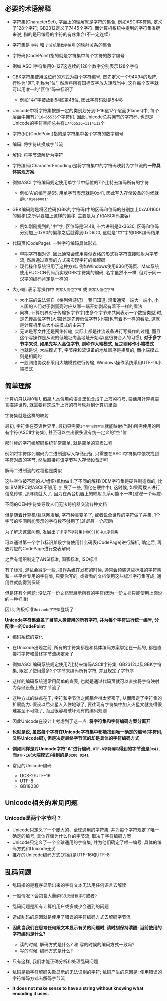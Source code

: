 ## 必要的术语解释

+ 字符集(CharacterSet), 字面上的理解就是字符的集合, 例如ASCII字符集, 定义了128个字符; GB2312定义了7445个字符. 而计算机系统中提到的字符集准确来说, 指的是已编号的字符的有序集合(不一定连续)

+ 字符集是 `字符` 和 `计算机里数字编号` 的映射关系的集合

+ 字符码(CodePoint)指的就是字符集中每个字符的数字编号

+ 例如 ASCII字符集用0-127这连续的128个数字分别表示128个字符
+ GBK字符集使用区位码的方式为每个字符编号, 首先定义一个94X94的矩阵, 行称为"区", 列称为"位", 然后将所有国标汉字放入矩阵当中, 这样每个汉字就可以用唯一的"区位"码来标识了
    + 例如"中"字被放到54区第48位, 因此字符码就是5448
+ Unicode中将字符集按照一定的类别划分到0-16这17个层面(Planes)中, 每个层面中拥有`2^16=65536`个字符码, 因此Unicode总共拥有的字符码, 也即是Unicode的字符空间总共有`17*65536=1114112`个

+ 字符(码)(CodePoint)指的是字符集中各个字符的数字编号

+ 编码: 将字符转换成字节流

+ 解码: 将字节流解析为字符

+ 字符编码(CharacterEncoding)是将字符集中的字符码映射为字节流的**一种具体实现方案**

+ 例如ASCII字符编码规定使用单字节中低位的7个比特去编码所有的字符
    + 例如'A'的编号是65, 用单字节表示就是0x41, 因此写入存储设备的时候就是`b'01000001'`

+ GBK编码则是将区位码(GBK的字符码)中的区码和位码的分别加上0xA0(160)的偏移(之所以要加上这样的偏移, 主要是为了和ASCII码兼容)
    + 例如刚刚提到的"中"字, 区位码是5448, 十六进制是0x3630, 区码和位码分别加上0xA0的偏移之后就得到0xD6D0, 这就是"中"字的GBK编码结果

+ 代码页(CodePage): 一种字符编码具体形式
    + 早期字符相对少, 因此通常会使用类似表格的形式将字符直接映射为字节流, 然后通过查表的方式来实现字符的编解码
    + 现代操作系统沿用了这种方式. 例如Windows使用936代码页、Mac系统使用EUC-CN代码页实现GBK字符集的编码, 名字虽然不一样, 但对于同一汉字的编码肯定是一样的

+ 大小端: 表示写操作中 `先写入高位字节` 或 `先写入低位字节`
    + 大小端的说法源自《格列佛游记》, 我们知道, 鸡蛋通常一端大一端小, 小人国的人们对于剥蛋壳时应从哪一端开始剥起有着不一样的看法
    + 同样, 计算机界对于传输多字节字(由多个字节来共同表示一个数据类型)时, 是先传高位字节(大端)还是先传低位字节(小端)也有着不一样的看法, 这就是计算机里头大小端模式的由来了
    + 无论是写文件还是网络传输, 实际上都是往流设备进行写操作的过程, 而且这个写操作是从流的低地址向高地址开始写(这很符合人的习惯), **对于多字节字来说, 如果先写入高位字节, 则称作大端模式, 反之则称作小端模式**
    + 也就是说, 大端模式下, 字节序和流设备的地址顺序是相反的, 而小端模式则是相同的
    + 一般网络协议都采用大端模式进行传输, Windows操作系统采用UTF-16小端模式

## 简单理解

计算机只认得0和1, 但是人类使用的语言里包含成千上万的符号, 要使用计算机语言描述世界, 就需要将这成千上万的符号映射到计算机里面

字符集就是这样的映射

最初, 字符集在英语世界里, 最初只需要`1个字节的空间`就能映射(当时)所需使用的所有字符(ASCII字符集), 甚至可以空出很多没有统一定义的"空"位

那时候的字符编解码系统非常简单, 就是简单的查表过程

例如将字符序列编码为二进制流写入存储设备, 只需要在ASCII字符集中依次找到字符对应的字节, 然后直接将该字节写入存储设备即可

解码二进制流的过程也是类似

这些空位被不同的人/组织/机构做出了不同的解释(OEM字符集是硬件制造商的, 比如IBM做PC时ASCII不够用, 扩展了一些, 固化在硬件中), 这时候, 如果两拨人进行信息传输, 那麻烦就大了, 因为在两台机器上的映射关系可能不一样(*这是一个问题*)

不同的OEM字符集导致人们无法跨机器交流各种文档

但是随着计算机/互联网发展, 字符种类变多了, 或者说全世界的字符做了并集, 1个字节的空间所能表示的字符数不够用了(*这是另一个问题*)

为了解决这些问题, 发展出了`多字节字符集(MBCS)和中文字符集`

可以通过第一个字节标识某段字符使用什么码表(CodePage)进行解析, 确定后, 再去对应的CodePage进行查表解码

之后有组织制定了ANSI标准, 国家标准, ISO标准

有了标准, 混乱会减少一些, 操作系统在发布的时候, 通常会预装这些标准的字符集和一些平台专用的字符集, 只要你写的, 或者看的文档使用这些标准字符集写成, 通用性就能得到保证

但是还有个问题: 没法在一份文档里展示所有的字符(因为一份文档只能使用上面说的一种标准)

因此, 终极标准`Unicode字符集`登场了

**Unicode字符集涵盖了目前人类使用的所有字符, 并为每个字符进行统一编号, 分配唯一的CodePoint**

+ 编码系统的变化

+ 在Unicode出现之前, 所有的字符集都是和具体编码方案绑定在一起的, 都是直接将字符和最终字节流绑定死了

+ 例如ASCII编码系统规定使用7比特来编码ASCII字符集; GB2312以及GBK字符集, 限定了使用最多2个字节来编码所有字符, 并且规定了字节序

+ 这样的编码系统通常用简单的查表, 也就是通过代码页就可以直接将字符映射为存储设备上的字节流了

+ 这种方式的缺点在于, 字符和字节流之间耦合得太紧密了, 从而限定了字符集的扩展能力. 假设以后火星人入住地球了, 要往现有字符集中加入火星文就变得很难甚至不可能了, 而且很容易破坏现有的编码规则

+ 因此Unicode在设计上考虑到了这一点, **将字符集和字符编码方案分离开**

+ **也就是说, 虽然每个字符在Unicode字符集中都能找到唯一确定的编号(字符码, 又称Unicode码), 但是决定最终字节流的却是具体的字符编码方式**

+ **例如同样是对Unicode字符"A"进行编码, `UTF-8字符编码`得到的字节流是`0x41`, 而`UTF-16`(大端模式)得到的是`0x00 0x41`**

+ 常见的Unicode编码
    + UCS-2/UTF-16
    + UTF-8
    + GB18030

## Unicode相关的常见问题

### Unicode是两个字节吗？

+ Unicode只定义了一个庞大的、全球通用的字符集, 并为每个字符规定了唯一确定的编号, 具体存储为什么样的字节流, 取决于字符编码方案
+ Unicode只定义了一个全球通用的字符集, 并为他们确定了唯一编号, 具体的编码方式和Unicode无关
+ 推荐的Unicode编码方式(方案)是UTF-16和UTF-8

## 乱码问题

+ 乱码指的是程序显示出来的字符文本无法用任何语言去解读
+ 一般情况下会包含大量`解码失败替换字符`或者`?`
+ 乱码问题是所有计算机用户或多或少会遇到的问题
+ 造成乱码的原因就是使用了错误的字符编码方式去解码字节流
+ **因此当我们在思考任何跟文本显示有关的问题时, 请时刻保持清醒: 当前使用的字符编码是什么?**
    + 读的时候, 解码方式是什么? 和 写的时候的编码方式一致吗?
    + 写的时候, 编码方式是什么?

+ 只有这样, 我们才能正确分析和处理乱码问题

+ 乱码是指字符解码失败显示的无法识别的字符; 乱码产生的原因是: 使用错误的字符编码方式去解码字节流

+ **It does not make sense to have a string without knowing what encoding it uses.**
